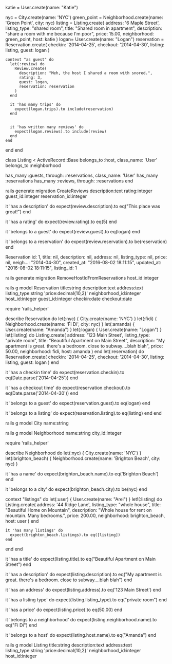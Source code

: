 katie = User.create(name: "Katie")

  nyc = City.create(name: 'NYC')
    green_point = Neighborhood.create(name: 'Green Point', city: nyc)
    listing = Listing.create(
        address: '6 Maple Street',
        listing_type: "shared room",
        title: "Shared room in apartment",
        description: "share a room with me because I'm poor",
        price: 15.00,
        neighborhood: green_point,
        host: katie
      )
    logan= User.create(name: "Logan")
    reservation =
      Reservation.create(
        checkin: '2014-04-25',
        checkout: '2014-04-30',
        listing: listing,
        guest: logan
      )


  

    context "as guest" do
      let(:review) do
        Review.create(
          description: "Meh, the host I shared a room with snored.",
          rating: 3,
          guest: logan,
          reservation: reservation
        )
      end

      it 'has many trips' do
        expect(logan.trips).to include(reservation)
      end


      it 'has written many reviews' do
        expect(logan.reviews).to include(review)
      end
    end
  end
end



class Listing < ActiveRecord::Base
  belongs_to :host, class_name: 'User'
  belongs_to :neighborhood

  has_many :guests, through: :reservations, class_name: 'User'
  has_many :reservations
  has_many :reviews, through: :reservations
end


rails generate migration CreateReviews description:text rating:integer guest_id:integer reservation_id:integer


it 'has a description' do
  expect(review.description).to eq("This place was great!")
end

it 'has a rating' do
  expect(review.rating).to eq(5)
end

it 'belongs to a guest' do
  expect(review.guest).to eq(logan)
end

it 'belongs to a reservation' do
  expect(review.reservation).to be(reservation)
end




Reservation id: 1, title: nil, description: nil, address: nil, listing_type: nil, price: nil, neigh...: "2014-04-30", created_at: "2016-08-02 18:11:15", updated_at: "2016-08-02 18:11:15", listing_id: 1

rails generate migration RemoveHostIdFromReservations host_id:integer


rails g model Reservation title:string description:text address:text listing_type:string 'price:decimal{10,2}' neighborhood_id:integer host_id:integer guest_id:integer checkin:date checkout:date

require 'rails_helper'

describe Reservation do
  let(:nyc) { City.create(name: 'NYC') }
  let(:fidi) { Neighborhood.create(name: 'Fi Di', city: nyc) }
  let(:amanda) { User.create(name: "Amanda") }
  let(:logan) { User.create(name: "Logan") }
  let(:listing) do
    Listing.create(
      address: '123 Main Street',
      listing_type: "private room",
      title: "Beautiful Apartment on Main Street",
      description: "My apartment is great. there's a bedroom. close to subway....blah blah",
      price: 50.00,
      neighborhood: fidi,
      host: amanda
    )
  end
  let(:reservation) do
    Reservation.create(
      checkin: '2014-04-25',
      checkout: '2014-04-30',
      listing: listing,
      guest: logan
    )
  end

  it 'has a checkin time' do
    expect(reservation.checkin).to eq(Date.parse('2014-04-25'))
  end

  it 'has a checkout time' do
    expect(reservation.checkout).to eq(Date.parse('2014-04-30'))
  end

  it 'belongs to a guest' do
    expect(reservation.guest).to eq(logan)
  end

  it 'belongs to a listing' do
    expect(reservation.listing).to eq(listing)
  end
end




rails g model City name:string


rails g model Neighborhood name:string city_id:integer

require 'rails_helper'

describe Neighborhood do
  let(:nyc) { City.create(name: 'NYC') }
  let(:brighton_beach) { Neighborhood.create(name: 'Brighton Beach', city: nyc) }

  it 'has a name' do
    expect(brighton_beach.name).to eq('Brighton Beach')
  end

  it 'belongs to a city' do
    expect(brighton_beach.city).to be(nyc)
  end

  context "listings" do
    let(:user) { User.create(name: "Arel") }
    let!(:listing) do
      Listing.create(
        address: '44 Ridge Lane',
        listing_type: "whole house",
        title: "Beautiful Home on Mountain",
        description: "Whole house for rent on mountain. Many bedrooms.",
        price: 200.00,
        neighborhood: brighton_beach,
        host: user
      )
    end

    it 'has many listings' do
      expect(brighton_beach.listings).to eq([listing])
    end
  end
end


it 'has a title' do
  expect(listing.title).to eq("Beautiful Apartment on Main Street")
end

it 'has a description' do
  expect(listing.description).to eq("My apartment is great. there's a bedroom. close to subway....blah blah")
end

it 'has an address' do
  expect(listing.address).to eq('123 Main Street')
end

it 'has a listing type' do
  expect(listing.listing_type).to eq("private room")
end

it 'has a price' do
  expect(listing.price).to eq(50.00)
end

it 'belongs to a neighborhood' do
  expect(listing.neighborhood.name).to eq("Fi Di")
end

it 'belongs to a host' do
  expect(listing.host.name).to eq("Amanda")
end

rails g model Listing title:string description:text address:text listing_type:string 'price:decimal{10,2}' neighborhood_id:integer host_id:integer
